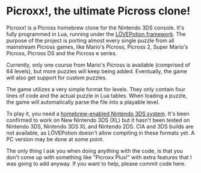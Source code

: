 # Picroxx!, the ultimate Picross clone!

Picroxx! is a Picross homebrew clone for the Nintendo 3DS console. It's fully programmed in Lua, running under the [LÖVEPotion framework](https://github.com/VideahGams/LovePotion). The purpose of the project is porting almost every single puzzle from all mainstream Picross games, like Mario's Picross, Picross 2, Super Mario's Picross, Picross DS and the Picross e series.

Currently, only one course from Mario's Picross is available (comprised of 64 levels), but more puzzles will keep being added. Eventually, the game will also get support for custom puzzles.

The game utilizes a very simple format for levels. They only contain four lines of code and the actual puzzle in Lua tables. When loading a puzzle, the game will automatically parse the file into a playable level.

To play it, you need a [homebrew-enabled Nintendo 3DS system](http://smealum.github.io/3ds/). It's been confirmed to work on New Nintendo 3DS (XL) but it hasn't been tested on Nintendo 3DS, Nintendo 3DS XL and Nintendo 2DS. CIA and 3DS builds are not available, as LÖVEPotion doesn't allow compiling in these formats yet. A PC version may be done at some point.

The only thing I ask you when doing anything with the code, is that you don't come up with something like "Picroxx Plus!" with extra features that I was going to add anyway. If you want to help, please commit code here.
